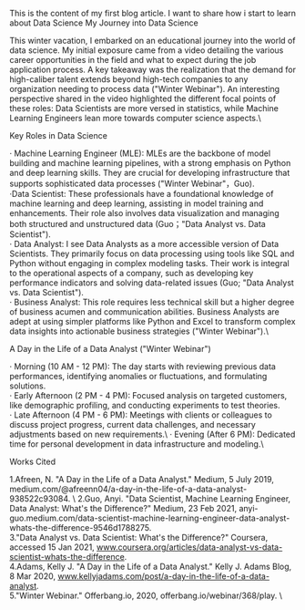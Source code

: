 This is the content of my first blog article. I want to share how i start to learn about Data Science My Journey into Data Science

This winter vacation, I embarked on an educational journey into the world of data science. My initial exposure came from a video detailing the various career opportunities in the field and what to expect during the job application process. A key takeaway was the realization that the demand for high-caliber talent extends beyond high-tech companies to any organization needing to process data ("Winter Webinar"). An interesting perspective shared in the video highlighted the different focal points of these roles: Data Scientists are more versed in statistics, while Machine Learning Engineers lean more towards computer science aspects.\

Key Roles in Data Science 

· Machine Learning Engineer (MLE): MLEs are the backbone of model building and machine learning pipelines, with a strong emphasis on Python and deep learning skills. They are crucial for developing infrastructure that supports sophisticated data processes ("Winter Webinar"，Guo).\
·Data Scientist: These professionals have a foundational knowledge of machine learning and deep learning, assisting in model training and enhancements. Their role also involves data visualization and managing both structured and unstructured data (Guo；"Data Analyst vs. Data Scientist").\
· Data Analyst: I see Data Analysts as a more accessible version of Data Scientists. They primarily focus on data processing using tools like SQL and Python without engaging in complex modeling tasks. Their work is integral to the operational aspects of a company, such as developing key performance indicators and solving data-related issues (Guo; "Data Analyst vs. Data Scientist").\
· Business Analyst: This role requires less technical skill but a higher degree of business acumen and communication abilities. Business Analysts are adept at using simpler platforms like Python and Excel to transform complex data insights into actionable business strategies ("Winter Webinar").\

A Day in the Life of a Data Analyst ("Winter Webinar")

· Morning (10 AM - 12 PM): The day starts with reviewing previous data performances, identifying anomalies or fluctuations, and formulating solutions.\
· Early Afternoon (2 PM - 4 PM): Focused analysis on targeted customers, like demographic profiling, and conducting experiments to test theories.\
· Late Afternoon (4 PM - 6 PM): Meetings with clients or colleagues to discuss project progress, current data challenges, and necessary adjustments based on new requirements.\ 
· Evening (After 6 PM): Dedicated time for personal development in data infrastructure and modeling.\

Works Cited

1.Afreen, N. "A Day in the Life of a Data Analyst." Medium, 5 July 2019, medium.com/@afreenn04/a-day-in-the-life-of-a-data-analyst-938522c93084. \ 
2.Guo, Anyi. "Data Scientist, Machine Learning Engineer, Data Analyst: What's the Difference?" Medium, 23 Feb 2021, anyi-guo.medium.com/data-scientist-machine-learning-engineer-data-analyst-whats-the-difference-9546d1788275. \
3."Data Analyst vs. Data Scientist: What's the Difference?" Coursera, accessed 15 Jan 2021, www.coursera.org/articles/data-analyst-vs-data-scientist-whats-the-difference. \
4.Adams, Kelly J. "A Day in the Life of a Data Analyst." Kelly J. Adams Blog, 8 Mar 2020, www.kellyjadams.com/post/a-day-in-the-life-of-a-data-analyst. \
5."Winter Webinar." Offerbang.io, 2020, offerbang.io/webinar/368/play. \
